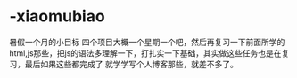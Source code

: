 # -xiaomubiao
暑假一个月的小目标
四个项目大概一个星期一个吧，然后再复习一下前面所学的html,js那些，把js的语法多理解一下，打扎实一下基础，其实做这些任务也是在复习，最后如果这些都完成了
就学学写个人博客那些，就差不多了。
